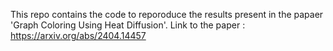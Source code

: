 This repo contains the code to reporoduce the results present in the papaer 'Graph Coloring Using Heat Diffusion'. 
Link to the paper : https://arxiv.org/abs/2404.14457
